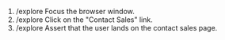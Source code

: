 1. /explore Focus the browser window.
2. /explore Click on the "Contact Sales" link.
3. /explore Assert that the user lands on the contact sales page.